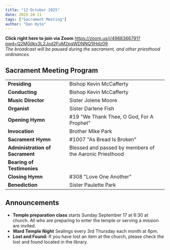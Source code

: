 ```yaml
---
title: "12 October 2025"
date: 2025-10-11
tags: ["Sacrament Meeting"]
author: "Dan Hyte"
---
```


<a herf="https://zoom.us/j/4968366791?pwd=Q2M0dkx3L2Jod2FuM2pqWDNNQ1lHdz09">**Click right here to join via Zoom**<a>
<https://zoom.us/j/4968366791?pwd=Q2M0dkx3L2Jod2FuM2pqWDNNQ1lHdz09>
\
*The broadcast will be paused during the sacrament, and other priesthood ordinances.*
## Sacrament Meeting Program


|                                    |                                                        |
| -------------------------------    | -----------------------------------                    |
| **Presiding**                      | Bishop Kevin McCafferty                                |
| **Conducting**                     | Bishop Kevin McCafferty                                |
| **Music Director**                 | Sister Jolene Moore                                    |
| **Organist**                       | Sister Darlene Fish                                    |
| **Opening Hymn**                   | #19 "We Thank Thee, O God, For A Prophet"              |
| **Invocation**                     | Brother Mike Park                                      |
| **Sacrament Hymn**                 | #1007 "As Bread Is Broken"                           |
| **Administration of Sacrament**    | Blessed and passed by members of the Aaronic Priesthood|
| **Bearing of Testimonies**         |                                                        |
| **Closing Hymn**                   | #308 "Love One Another"                              |
| **Benediction**                    | Sister Paulette Park                                   |


## Announcements

- **Temple preparation class** starts Sunday September 17 at 6:30 at church. All who are preparing to enter the temple or serving a mission are invited.
- **Ward Temple Night** Sealings every 3rd Thursday each month at 6pm.
- **Lost and Found:** If you have lost an item at the church, please check the lost and found located in the library.